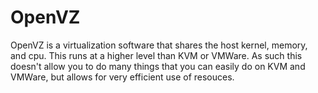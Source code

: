 <!-- TITLE: Openvz -->
<!-- SUBTITLE: A quick summary of Openvz -->

# OpenVZ

OpenVZ is a virtualization software that shares the host kernel, memory, and cpu. This runs at a higher level than KVM or VMWare. As such this doesn't allow you to do many things that you can easily do on KVM and VMWare, but allows for very efficient use of resouces. 